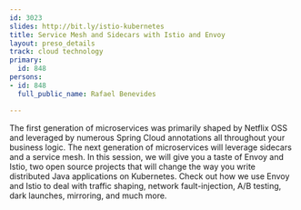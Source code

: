 ```yaml
---
id: 3023
slides: http://bit.ly/istio-kubernetes
title: Service Mesh and Sidecars with Istio and Envoy
layout: preso_details
track: cloud technology
primary:
  id: 848
persons:
- id: 848
  full_public_name: Rafael Benevides

---
```

The first generation of microservices was primarily shaped by Netflix OSS and leveraged by numerous Spring Cloud annotations all throughout your business logic. The next generation of microservices will leverage sidecars and a service mesh. In this session, we will give you a taste of Envoy and Istio, two open source projects that will change the way you write distributed Java applications on Kubernetes. Check out how we use Envoy and Istio to deal with traffic shaping, network fault-injection, A/B testing, dark launches, mirroring, and much more.
